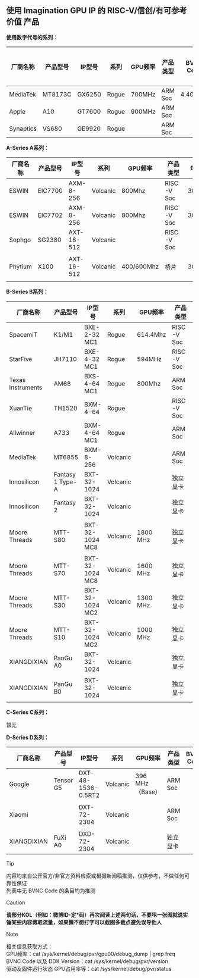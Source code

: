 ## 使用 Imagination GPU IP 的 RISC-V/信创/有可参考价值 产品

**使用数字代号的系列：**

| 厂商名称  | 产品型号 | IP型号 | 系列  | GPU频率 | 产品类型 | BVNC Code | DDK Version  | 来源/备注 |
| --------- | -------- | ------ | ----- | ------- | -------- | --------- | ------------ | --------- |
| MediaTek  | MT8173C  | GX6250 | Rogue | 700MHz  | ARM Soc  | 4.40.2.51 | 1.17@6210866 |           |
| Apple     | A10      | GT7600 | Rogue | 900MHz  | ARM Soc  |           |              |           |
| Synaptics | VS680    | GE9920 | Rogue |         | ARM Soc  |           |              |           |



**A-Series A系列：**

| 厂商名称 | 产品型号 | IP型号     | 系列     | GPU频率    | 产品类型   | BVNC Code    | DDK Version  | 来源/备注                                                    |
| -------- | -------- | ---------- | -------- | ---------- | ---------- | ------------ | ------------ | ------------------------------------------------------------ |
| ESWIN    | EIC7700  | AXM-8-256  | Volcanic | 800Mhz     | RISC-V Soc | 30.3.408.101 | 24.2@6643903 | 自购验证                                                     |
| ESWIN    | EIC7702  | AXM-8-256  | Volcanic | 800Mhz     | RISC-V Soc | 30.3.408.101 | 24.2@6643903 | 自购验证（使用EIC7700判断）                                  |
| Sophgo   | SG2380   | AXT-16-512 | Volcanic |            | RISC-V Soc |              |              | https://milkv.io/chips/sg2380                                |
| Phytium  | X100     | AXT-16-512 | Volcanic | 400/600Mhz | 桥片       | 30.3.816.20  | 1.16@6099580 | 自购验证（GPU频率根据文档可得有两种规格，同时还有不带GPU的版本） |

**B-Series B系列：**

| 厂商名称          | 产品型号         | IP型号          | 系列     | GPU频率  | 产品类型   | BVNC Code     | DDK Version  | 来源/备注                                                    |
| ----------------- | ---------------- | --------------- | -------- | -------- | ---------- | ------------- | ------------ | ------------------------------------------------------------ |
| SpacemiT          | K1/M1            | BXE-2-32 MC1    | Rogue    | 614.4Mhz | RISC-V Soc | 36.29.52.182  | 24.2@6603887 | 自购验证                                                     |
| StarFive          | JH7110           | BXE-4-32 MC1    | Rogue    | 594MHz   | RISC-V Soc | 36.50.54.182  | 1.19@6345021 | 自购验证                                                     |
| Texas Instruments | AM68             | BXS-4-64 MC1    | Rogue    | 800Mhz   | ARM Soc    | 36.53.104.796 | 24.2@6643903 | 自购验证                                                     |
| XuanTie           | TH1520           | BXM-4-64        | Rogue    |          | RISC-V Soc | 36.52.104.182 | 1.17@6210866 | 自购验证                                                     |
| Allwinner         | A733             | BXM-4-64 MC1    | Rogue    |          | ARM Soc    | 36.56.104.183 | 24.2@6603887 |                                                              |
| MediaTek          | MT6855           | BXM-8-256       | Volcanic |          | ARM Soc    |               | 1.15@6133110 |                                                              |
| Innosilicon       | Fantasy 1 Type-A | BXT-32-1024     | Volcanic |          | 独立显卡   | 35.4.1632.23  |              | https://www.design-reuse-china.com/news/202202135            |
| Innosilicon       | Fantasy 2        | BXT-32-1024     | Volcanic |          | 独立显卡   | 35.4.1632.23  |              |                                                              |
| Moore Threads     | MTT-S80          | BXT-32-1024 MC8 | Volcanic | 1800 MHz | 独立显卡   | 35.4.1632.23  | 1.19@6345021 | https://vulkan.gpuinfo.org/displayreport.php?id=36623<br />驱动信息推断为原始基础版本，实际被其进行过大量改动，可能和IMGDDK特性已经有所不同 |
| Moore Threads     | MTT-S70          | BXT-32-1024 MC8 | Volcanic | 1600 MHz | 独立显卡   | 35.4.1632.23  | 1.19@6345021 |                                                              |
| Moore Threads     | MTT-S30          | BXT-32-1024 MC2 | Volcanic | 1300 MHz | 独立显卡   | 35.4.1632.23  | 1.19@6345021 |                                                              |
| Moore Threads     | MTT-S10          | BXT-32-1024 MC2 | Volcanic | 1000 MHz | 独立显卡   | 35.4.1632.23  | 1.19@6345021 |                                                              |
| XIANGDIXIAN       | PanGu A0         | BXT-32-1024     | Volcanic |          | 独立显卡   |               |              |                                                              |
| XIANGDIXIAN       | PanGu B0         | BXT-32-1024     | Volcanic |          | 独立显卡   |               |              | 已经有成品上架（ ERUN-130B-4 ERUN-130B-2），但价格有波动<br />336→496 |

**C-Series C系列：**

暂无

**D-Series D系列：**

| 厂商名称    | 产品型号  | IP型号             | 系列     | GPU频率         | 产品类型 | BVNC Code | DDK Version | 来源/备注                                                    |
| ----------- | --------- | ------------------ | -------- | --------------- | -------- | --------- | ----------- | ------------------------------------------------------------ |
| Google      | Tensor G5 | DXT-48-1536-0.5RT2 | Volcanic | 396 MHz（Base） | ARM Soc  |           |             |                                                              |
| Xiaomi      |           | DXT-72-2304        | Volcanic |                 | ARM Soc  |           |             | 本处出处来源微博（内容已被删除出处无法考究），另有酷安来源为：CXT-48-1536<br />但根据IMG产品宣传文档推测为DXT系列 |
| XIANGDIXIAN | FuXi A0   | DXD-72-2304        | Volcanic |                 | 独立显卡 |           |             | https://www.imaginationtech.com/products/gpu/img-dxd-gpu/    |


> [!TIP]
> 内容均来自公开官方/非官方资料检索或根据新闻稿推测，仅供参考，不做任何可靠性保证<br />列表中无 BVNC Code 的条目均为推测


> [!CAUTION]
>**请部分KOL（例如：微博ID-定*码）再次阅读上述两句话，不要甩一张图就说实锤某些内容博取流量，如果懒不想打字可以截图多截点避免误导他人**


> [!NOTE]
> 相关信息获取方式：<br />
> GPU频率：cat /sys/kernel/debug/pvr/gpu00/debug_dump | grep freq<br />
> BVNC Code 以及 DDK Version：cat /sys/kernel/debug/pvr/version <br />
> 驱动及固件运行状态 GPU占用率等：cat /sys/kernel/debug/pvr/status <br />
